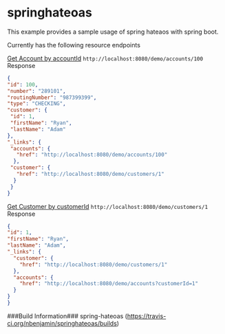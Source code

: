 # springhateoas
This example provides a sample usage of spring hateaos with spring boot.

Currently has the following resource endpoints

[Get Account by accountId](http://localhost:8080/demo/accounts/100)
`http://localhost:8080/demo/accounts/100`
 Response
 ```json
 {
"id": 100,
"number": "289101",
"routingNumber": "987399399",
"type": "CHECKING",
"customer": {
  "id": 1,
  "firstName": "Ryan",
  "lastName": "Adam"
},
"_links": {
  "accounts": {
    "href": "http://localhost:8080/demo/accounts/100"
   },
  "customer": {
    "href": "http://localhost:8080/demo/customers/1"
   }
  }
}
```
[Get Customer by customerId](http://localhost:8080/demo/customers/1)
`http://localhost:8080/demo/customers/1`
Response
```json
{
"id": 1,
"firstName": "Ryan",
"lastName": "Adam",
"_links": {
  "customer": {
    "href": "http://localhost:8080/demo/customers/1"
  },
  "accounts": {
    "href": "http://localhost:8080/demo/accounts?customerId=1"
  }
}
}
```
 
###Build Information###
spring-hateoas (https://travis-ci.org/nbenjamin/springhateoas/builds)
